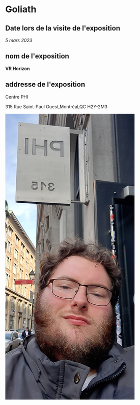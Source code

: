 <h1>Goliath</h1>


<h2>Date lors de la visite de l'exposition</h2>

<em> 5 mars 2023</em>

<h2> nom de l'exposition</h2>

<strong> VR Horizon </strong>

<h2>addresse de l'exposition</h2>
<p>Centre PHI

315 Rue Saint-Paul Ouest,Montréal,QC H2Y-2M3</p>


![lieu centre PHI](img_visite-individuelle/lieux.jpg)





